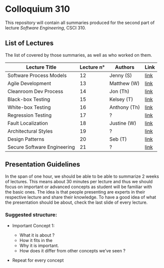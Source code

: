# Colloquium 310

This repository will contain all summaries produced for the second part of lecture _Software Engineering_, CSCI 310.

## List of Lectures

The list of covered by those summaries, as well as who worked on them.

Lecture Title               | Lecture n° | Authors                             | Link
----------------------------|------------|-------------------------------------|------
Software Process Models     | 12         | Jenny (S)                           | [link](http://www.github.com/)
Agile Development           | 13         | Matthew (W)                         | [link](http://www.github.com/)
Cleanroom Dev Process       | 14         | Jon (Th)                            | [link](http://www.github.com/)
Black-box Testing           | 15         | Kelsey (T)                          | [link](http://www.github.com/)              
White-box Testing           | 16         | Anthony (Th)                        | [link](http://www.github.com/)
Regression Testing          | 17         | ?                                   | [link](http://www.github.com/)
Fault Localization          | 18         | Justine (W)                         | [link](http://www.github.com/)
Architectural Styles        | 19         | ?                                   | [link](http://www.github.com/)
Design Patterns             | 20         | Seb (T)                             | [link](http://www.github.com/)
Secure Software Engineering | 21         | ?                                   | [link](http://www.github.com/)

## Presentation Guidelines

In the span of one hour, we should be able to be able to summarize 2 weeks of lectures. This means about 30 minutes per lecture and thus we should focus on important or advanced concepts as student will be familiar with the basic ones. The idea is that people presenting are experts in their respective lecture and share their knowledge. To have a good idea of what the presentation should be about, check the last slide of every lecture.

### Suggested structure:

* Important Concept 1:
    * What it is about ?
    * How it fits in the 
    * Why it is important.
    * How does it differ from other concepts we’ve seen ?

* Repeat for every concept
